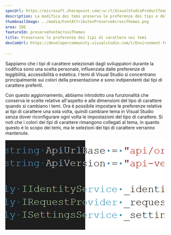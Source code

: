 ```yaml
---
specUrl: https://microsoft.sharepoint.com/:w:/t/VisualStudioProductTeam/EdXTo_GWzBpIrDv7ZyGrhKcB3arasI3DbQjrMXGs8StHtQ?e=8sPGnd
description: La modifica dei temi preserva le preferenze dei tipi e delle dimensioni del carattere.
thumbnailImage: ../media/FontAttributesPreserveAcrossThemes.png
area: IDE
featureId: preserveFontAcrossThemes
title: Preservare le preferenze dei tipi di carattere nei temi
devComUrl: https://developercommunity.visualstudio.com/t/Environment-font-and-font-size-is-associ/10143502?q=font+theme&fTime=allTime

---
```



Sappiamo che i tipi di carattere selezionati dagli sviluppatori durante la codifica sono una scelta personale, influenzata dalle preferenze di leggibilità, accessibilità o estetica. I temi di Visual Studio si concentrano principalmente sui colori della presentazione e sono indipendenti dai tipi di carattere preferiti.

Con questo aggiornamento, abbiamo introdotto una funzionalità che conserva le scelte relative all'aspetto e alle dimensioni del tipo di carattere quando si cambiano i temi. Ora è possibile impostare le preferenze relative ai tipi di carattere una sola volta, quindi cambiare tema in Visual Studio senza dover riconfigurare ogni volta le impostazioni del tipo di carattere. Si noti che i colori dei tipi di carattere rimangono collegati al tema, in quanto questo è lo scopo dei temi, ma le selezioni dei tipi di carattere verranno mantenute.

![Editor di Visual Studio che mostra la stessa parte di codice usando lo stesso tipo di carattere, ma metà del codice è in tema scuro e metà in chiaro.](../media/FontAttributesPreserveAcrossThemes.png)
